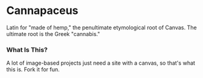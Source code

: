 # Cannapaceus
Latin for "made of hemp," the penultimate etymological root of Canvas. The ultimate root is the Greek "cannabis."

### What Is This?
A lot of image-based projects just need a site with a canvas, so that's what this is. Fork it for fun.
